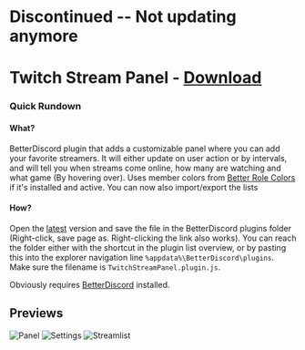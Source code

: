 # Discontinued -- Not updating anymore

# Twitch Stream Panel - [Download](https://raw.githubusercontent.com/Orrielel/BetterDiscordAddons/master/Plugins/TwitchStreamPanel/TwitchStreamPanel.plugin.js)

### Quick Rundown

#### What?
BetterDiscord plugin that adds a customizable panel where you can add your favorite streamers. It will either update on user action or by intervals, and will tell you when streams come online, how many are watching and what game (By hovering over). Uses member colors from [Better Role Colors](https://github.com/rauenzi/BetterDiscordAddons/tree/master/Plugins/BetterRoleColors) if it's installed and active. You can now also import/export the lists

#### How?
Open the [latest](https://raw.githubusercontent.com/Orrielel/BetterDiscordAddons/master/Plugins/TwitchStreamPanel/TwitchStreamPanel.plugin.js) version and save the file in the BetterDiscord plugins folder (Right-click, save page as. Right-clicking the link also works). You can reach the folder either with the shortcut in the plugin list overview, or by pasting this into the explorer navigation line `%appdata%\BetterDiscord\plugins`. Make sure the filename is `TwitchStreamPanel.plugin.js`.

Obviously requires [BetterDiscord](https://github.com/jiiks/betterdiscordapp) installed.

## Previews
![Panel](https://orrie.s-ul.eu/preview/I6zb9vzH)
![Settings](https://orrie.s-ul.eu/preview/v8FMlsYR)
![Streamlist](https://orrie.s-ul.eu/preview/UFNkY2V9)
